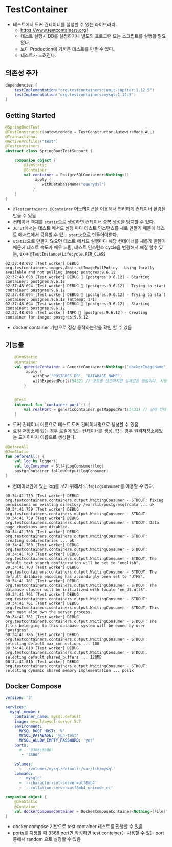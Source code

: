 # TestContainer

* 테스트에서 도커 컨테이너를 실행할 수 있는 라이브러리.
  * https://www.testcontainers.org/
  * 테스트 실행시 DB를 설정하거나 별도의 프로그램 또는 스크립트를 실행할 필요 없다.
  * 보다 Production에 가까운 테스트를 만들 수 있다.
  * 테스트가 느려진다.

## 의존성 추가

```gradle
dependencies {
    testImplementation("org.testcontainers:junit-jupiter:1.12.5")
    testImplementation("org.testcontainers:mysql:1.12.5")
}
```

## Getting Started

```kotlin
@SpringBootTest
@TestConstructor(autowireMode = TestConstructor.AutowireMode.ALL)
@Transactional
@ActiveProfiles("test")
@Testcontainers
abstract class SpringBootTestSupport {
    
    companion object {
        @JvmStatic
        @Container
        val container = PostgreSQLContainer<Nothing>()
            .apply {
                withDatabaseName("querydsl")
            }
    }
}
```
* `@Testcontainers`, `@Container` 어노테이션을 이용해서 편리하게 컨테이너 환경을 만들 수 있음
*  컨테이너 객체를 `static`으로 생성하면 컨테이너 중복 생성을 방지할 수 있다.
  * `Junut`에서는 테스트 메서드 실행 마다 테스트 인스턴스를 새로 만들기 때문에 테스트 메서드에서 공유할 수 있는 `static`으로 만들어여한다.
  * `static`으로 만들지 않으면 테스트 메서드 실행마다 해당 컨테이너를 새롭게 만들기 때문에 테스트 속도가 매우 느림, 테스트 인스턴스 cycle을 변경해서 해결 할수 있음, ex-> `@TestInstance(Lifecycle.PER_CLASS`
  
  
```
02:37:48.693 [Test worker] DEBUG org.testcontainers.images.AbstractImagePullPolicy - Using locally available and not pulling image: postgres:9.6.12
02:37:48.693 [Test worker] DEBUG 🐳 [postgres:9.6.12] - Starting container: postgres:9.6.12
02:37:48.694 [Test worker] DEBUG 🐳 [postgres:9.6.12] - Trying to start container: postgres:9.6.12
02:37:48.694 [Test worker] DEBUG 🐳 [postgres:9.6.12] - Trying to start container: postgres:9.6.12 (attempt 1/1)
02:37:48.694 [Test worker] DEBUG 🐳 [postgres:9.6.12] - Starting container: postgres:9.6.12
02:37:48.695 [Test worker] INFO 🐳 [postgres:9.6.12] - Creating container for image: postgres:9.6.12
``` 
* docker container 기반으로 정상 동작하는것을 확인 할 수 있음

## 기능들
```kotlin
    @JvmStatic
    @Container
    val genericContainer = GenericContainer<Nothing>("dockerImageName")
        .apply {
            withEnv("POSTGRES_DB", "DATABASE_NAME")
            withExposedPorts(5432) // 포트를 선언하지만 실제값은 랜덤이다. 사용할 수있는 포트 중에서 랜덤으로
        }
    

    @Test
    internal fun `container port`() {
        val realPort = genericContainer.getMappedPort(5432) // 실제 컨테이너가 사용하는 포트
    }
```
* 도커 컨테이너 이름으로 테스트 도커 컨테이너명으로 생성할 수 있음
* 로컬 저장소에 있는 경우 로컬에 있는 컨테이너를 생성, 없는 경우 원격저장소에있는 도커이미지 이름으로 생성한다.


```kotlin
@BeforeAll
@JvmStatic
fun beforeAll() {
    val log by logger()
    val logConsumer = Slf4jLogConsumer(log)
    postgrContainer.followOutput(logConsumer)
}
```
* 컨테이너안에 있는 log를 보기 위해서 `Slf4jLogConsumer`를 이용할 수 있다.

```
00:34:41.759 [Test worker] DEBUG org.testcontainers.containers.output.WaitingConsumer - STDOUT: fixing permissions on existing directory /var/lib/postgresql/data ... ok
00:34:41.759 [Test worker] DEBUG org.testcontainers.containers.output.WaitingConsumer - STDOUT: 
00:34:41.759 [Test worker] DEBUG org.testcontainers.containers.output.WaitingConsumer - STDOUT: Data page checksums are disabled.
00:34:41.760 [Test worker] DEBUG org.testcontainers.containers.output.WaitingConsumer - STDOUT: creating subdirectories ... ok
00:34:41.760 [Test worker] DEBUG org.testcontainers.containers.output.WaitingConsumer - STDOUT: 
00:34:41.760 [Test worker] DEBUG org.testcontainers.containers.output.WaitingConsumer - STDOUT: The default text search configuration will be set to "english".
00:34:41.760 [Test worker] DEBUG org.testcontainers.containers.output.WaitingConsumer - STDOUT: The default database encoding has accordingly been set to "UTF8".
00:34:41.761 [Test worker] DEBUG org.testcontainers.containers.output.WaitingConsumer - STDOUT: The database cluster will be initialized with locale "en_US.utf8".
00:34:41.761 [Test worker] DEBUG org.testcontainers.containers.output.WaitingConsumer - STDOUT: 
00:34:41.761 [Test worker] DEBUG org.testcontainers.containers.output.WaitingConsumer - STDOUT: This user must also own the server process.
00:34:41.761 [Test worker] DEBUG org.testcontainers.containers.output.WaitingConsumer - STDOUT: The files belonging to this database system will be owned by user "postgres".
00:34:41.786 [Test worker] DEBUG org.testcontainers.containers.output.WaitingConsumer - STDOUT: selecting default max_connections ... 100
00:34:41.810 [Test worker] DEBUG org.testcontainers.containers.output.WaitingConsumer - STDOUT: selecting default shared_buffers ... 128MB
00:34:41.810 [Test worker] DEBUG org.testcontainers.containers.output.WaitingConsumer - STDOUT: selecting dynamic shared memory implementation ... posix
```

## Docker Compose
```yaml
version: '3'

services:
  mysql_member:
    container_name: mysql.default
    image: mysql/mysql-server:5.7
    environment:
      MYSQL_ROOT_HOST: '%'
      MYSQL_DATABASE: 'yun-test'
      MYSQL_ALLOW_EMPTY_PASSWORD: 'yes'
    ports:
      # - '3366:3306'
       - '3366'

    volumes:
      - './volumes/mysql/default:/var/lib/mysql'
    command:
      - 'mysqld'
      - '--character-set-server=utf8mb4'
      - '--collation-server=utf8mb4_unicode_ci'
```

```kotlin
companion object {
    @JvmStatic
    @Container
    val dockerComposeContainer = DockerComposeContainer<Nothing>(File("src/test/resource/docker-compose.yml"))
}
```
* docker compose 기반으로 test container 테스트를 진행할 수 있음
* ports를 지정할 때 3366 port만 작성하면 test container는 사용할 수 있는 port 중에서 random 으로 설정할 수 있음